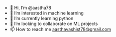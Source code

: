 - 👋 Hi, I’m @aastha78
- 👀 I’m interested in machine learning
- 🌱 I’m currently learning python
- 💞️ I’m looking to collaborate on ML projects
- 📫 How to reach me aasthavashist78@gmail.com

<!---
aastha78/aastha78 is a ✨ special ✨ repository because its `README.md` (this file) appears on your GitHub profile.
You can click the Preview link to take a look at your changes.
--->
